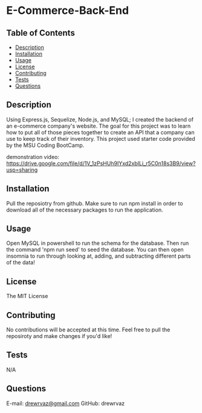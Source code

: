 # E-Commerce-Back-End

## Table of Contents
* [Description](#description)
* [Installation](#installation)
* [Usage](#usage)
* [License](#license)
* [Contributing](#contributing)
* [Tests](#tests)
* [Questions](#questions)
## Description
Using Express.js, Sequelize, Node.js, and MySQL; I created the backend of an e-commerce company's website. The goal for this project was to learn how to put all of those pieces together to create an API that a company can use to keep track of their inventory. This project used starter code provided by the MSU Coding BootCamp.

demonstration video: https://drive.google.com/file/d/1V_1zPsHUh9IYxd2xbILi_r5C0n18s3B9/view?usp=sharing
## Installation
Pull the reposiotry from github. Make sure to run npm install in order to download all of the necessary packages to run the application. 
## Usage
Open MySQL in powershell to run the schema for the database. Then run the command 'npm run seed' to seed the database. You can then open insomnia to run through looking at, adding, and subtracting different parts of the data!
## License
The MIT License
## Contributing
No contributions will be accepted at this time. Feel free to pull the reposiroty and make changes if you'd like!
## Tests
N/A
## Questions
E-mail: drewrvaz@gmail.com
GitHub: drewrvaz